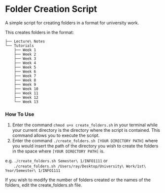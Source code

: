 # Folder Creation Script
A simple script for creating folders in a format for university work.


This creates folders in the format:

```Your Directory/
├── Lecture\ Notes
└── Tutorials
    ├── Week 1
    ├── Week 2
    ├── Week 3
    ├── Week 4
    ├── Week 5
    ├── Week 6
    ├── Week 7
    ├── Week 8
    ├── Week 9
    ├── Week 10
    ├── Week 11
    ├── Week 12
    └── Week 13
```
    
### How To Use
1. Enter the command `chmod u+x create_folders.sh` in your terminal while your current directory is the directory where the script is contained. This command allows you to execute the script.
2. Enter the command `./create_folders.sh [YOUR DIRECTORY PATH]` where you would insert the path of the directory you wish to create the folders in the space where `[YOUR DIRECTORY PATH]` is.

e.g. `./create_folders.sh Semester\ 1/INFO1111` or \
       `./create_folders.sh /Users/ray/Desktop/University\ Work/1st\ Year/Semester\ 1/INFO1111`


If you wish to modify the number of folders created or the names of the folders, edit the create_folders.sh file.
